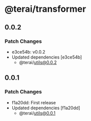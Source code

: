 # @terai/transformer

## 0.0.2

### Patch Changes

- e3ce54b: v0.0.2
- Updated dependencies [e3ce54b]
  - @terai/utils@0.0.2

## 0.0.1

### Patch Changes

- f1a20dd: First release
- Updated dependencies [f1a20dd]
  - @terai/utils@0.0.1
